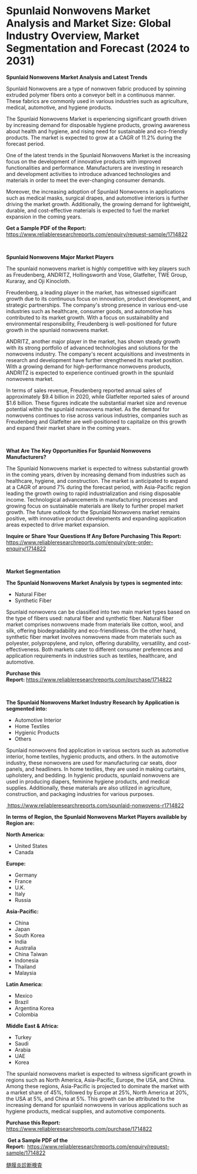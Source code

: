 <p><h1>Spunlaid Nonwovens Market Analysis and Market Size: Global Industry Overview, Market Segmentation and Forecast (2024 to 2031)</h1></p><p><strong>Spunlaid Nonwovens Market Analysis and Latest Trends</strong></p>
<p><p>Spunlaid Nonwovens are a type of nonwoven fabric produced by spinning extruded polymer fibers onto a conveyor belt in a continuous manner. These fabrics are commonly used in various industries such as agriculture, medical, automotive, and hygiene products.</p><p>The Spunlaid Nonwovens Market is experiencing significant growth driven by increasing demand for disposable hygiene products, growing awareness about health and hygiene, and rising need for sustainable and eco-friendly products. The market is expected to grow at a CAGR of 11.2% during the forecast period.</p><p>One of the latest trends in the Spunlaid Nonwovens Market is the increasing focus on the development of innovative products with improved functionalities and performance. Manufacturers are investing in research and development activities to introduce advanced technologies and materials in order to meet the ever-changing consumer demands.</p><p>Moreover, the increasing adoption of Spunlaid Nonwovens in applications such as medical masks, surgical drapes, and automotive interiors is further driving the market growth. Additionally, the growing demand for lightweight, durable, and cost-effective materials is expected to fuel the market expansion in the coming years.</p></p>
<p><strong>Get a Sample PDF of the Report:&nbsp;</strong> <a href="https://www.reliableresearchreports.com/enquiry/request-sample/1714822">https://www.reliableresearchreports.com/enquiry/request-sample/1714822</a></p>
<p>&nbsp;</p>
<p><strong>Spunlaid Nonwovens Major Market Players</strong></p>
<p><p>The spunlaid nonwovens market is highly competitive with key players such as Freudenberg, ANDRITZ, Hollingsworth and Vose, Glatfelter, TWE Group, Kuraray, and Oji Kinocloth. </p><p>Freudenberg, a leading player in the market, has witnessed significant growth due to its continuous focus on innovation, product development, and strategic partnerships. The company's strong presence in various end-use industries such as healthcare, consumer goods, and automotive has contributed to its market growth. With a focus on sustainability and environmental responsibility, Freudenberg is well-positioned for future growth in the spunlaid nonwovens market.</p><p>ANDRITZ, another major player in the market, has shown steady growth with its strong portfolio of advanced technologies and solutions for the nonwovens industry. The company's recent acquisitions and investments in research and development have further strengthened its market position. With a growing demand for high-performance nonwovens products, ANDRITZ is expected to experience continued growth in the spunlaid nonwovens market.</p><p>In terms of sales revenue, Freudenberg reported annual sales of approximately $9.4 billion in 2020, while Glatfelter reported sales of around $1.6 billion. These figures indicate the substantial market size and revenue potential within the spunlaid nonwovens market. As the demand for nonwovens continues to rise across various industries, companies such as Freudenberg and Glatfelter are well-positioned to capitalize on this growth and expand their market share in the coming years.</p></p>
<p>&nbsp;</p>
<p><strong>What Are The Key Opportunities For Spunlaid Nonwovens Manufacturers?</strong></p>
<p><p>The Spunlaid Nonwovens market is expected to witness substantial growth in the coming years, driven by increasing demand from industries such as healthcare, hygiene, and construction. The market is anticipated to expand at a CAGR of around 7% during the forecast period, with Asia-Pacific region leading the growth owing to rapid industrialization and rising disposable income. Technological advancements in manufacturing processes and growing focus on sustainable materials are likely to further propel market growth. The future outlook for the Spunlaid Nonwovens market remains positive, with innovative product developments and expanding application areas expected to drive market expansion.</p></p>
<p><strong>Inquire or Share Your Questions If Any Before Purchasing This Report:</strong> <a href="https://www.reliableresearchreports.com/enquiry/pre-order-enquiry/1714822">https://www.reliableresearchreports.com/enquiry/pre-order-enquiry/1714822</a></p>
<p>&nbsp;</p>
<p><strong>Market Segmentation</strong></p>
<p><strong>The Spunlaid Nonwovens Market Analysis by types is segmented into:</strong></p>
<p><ul><li>Natural Fiber</li><li>Synthetic Fiber</li></ul></p>
<p><p>Spunlaid nonwovens can be classified into two main market types based on the type of fibers used: natural fiber and synthetic fiber. Natural fiber market comprises nonwovens made from materials like cotton, wool, and silk, offering biodegradability and eco-friendliness. On the other hand, synthetic fiber market involves nonwovens made from materials such as polyester, polypropylene, and nylon, offering durability, versatility, and cost-effectiveness. Both markets cater to different consumer preferences and application requirements in industries such as textiles, healthcare, and automotive.</p></p>
<p><strong>Purchase this Report:&nbsp;</strong><a href="https://www.reliableresearchreports.com/purchase/1714822">https://www.reliableresearchreports.com/purchase/1714822</a></p>
<p>&nbsp;</p>
<p><strong>The Spunlaid Nonwovens Market Industry Research by Application is segmented into:</strong></p>
<p><ul><li>Automotive Interior</li><li>Home Textiles</li><li>Hygienic Products</li><li>Others</li></ul></p>
<p><p>Spunlaid nonwovens find application in various sectors such as automotive interior, home textiles, hygienic products, and others. In the automotive industry, these nonwovens are used for manufacturing car seats, door panels, and headliners. In home textiles, they are used in making curtains, upholstery, and bedding. In hygienic products, spunlaid nonwovens are used in producing diapers, feminine hygiene products, and medical supplies. Additionally, these materials are also utilized in agriculture, construction, and packaging industries for various purposes.</p></p>
<p><a href="https://www.reliableresearchreports.com/spunlaid-nonwovens-r1714822">&nbsp;https://www.reliableresearchreports.com/spunlaid-nonwovens-r1714822</a></p>
<p><strong>In terms of Region, the Spunlaid Nonwovens Market Players available by Region are:</strong></p>
<p>
    <p> <strong> North America: </strong>
        <ul>
            <li>United States</li>
            <li>Canada</li>
        </ul>
        </p> 
    <p> <strong> Europe: </strong>
        <ul>
            <li>Germany</li>
            <li>France</li>
            <li>U.K.</li>
            <li>Italy</li>
            <li>Russia</li>
        </ul>
        </p> 
    <p> <strong> Asia-Pacific: </strong>
        <ul>
            <li>China</li>
            <li>Japan</li>
            <li>South Korea</li>
            <li>India</li>
            <li>Australia</li>
            <li>China Taiwan</li>
            <li>Indonesia</li>
            <li>Thailand</li>
            <li>Malaysia</li>
        </ul>
        </p> 
    <p> <strong> Latin America: </strong>
        <ul>
            <li>Mexico</li>
            <li>Brazil</li>
            <li>Argentina Korea</li>
            <li>Colombia</li>
        </ul>
        </p> 
    <p> <strong> Middle East & Africa: </strong>
        <ul>
            <li>Turkey</li>
            <li>Saudi</li>
            <li>Arabia</li>
            <li>UAE</li>
            <li>Korea</li>
        </ul>
    </p>
    </p>
<p><p>The spunlaid nonwovens market is expected to witness significant growth in regions such as North America, Asia-Pacific, Europe, the USA, and China. Among these regions, Asia-Pacific is projected to dominate the market with a market share of 45%, followed by Europe at 25%, North America at 20%, the USA at 5%, and China at 5%. This growth can be attributed to the increasing demand for spunlaid nonwovens in various applications such as hygiene products, medical supplies, and automotive components.</p></p>
<p><strong>Purchase this Report: </strong><a href="https://www.reliableresearchreports.com/purchase/1714822">https://www.reliableresearchreports.com/purchase/1714822</a></p>
<p>&nbsp;<strong>Get a Sample PDF of the Report:&nbsp;&nbsp;</strong><a href="https://www.reliableresearchreports.com/enquiry/request-sample/1714822">https://www.reliableresearchreports.com/enquiry/request-sample/1714822</a></p>
<p><strong></strong></p>
<p><p><a href="https://github.com/sghwr779811674/Market-Research-Report-List-3/blob/main/9033021185463.md">髄膜炎診断検査</a></p></p>